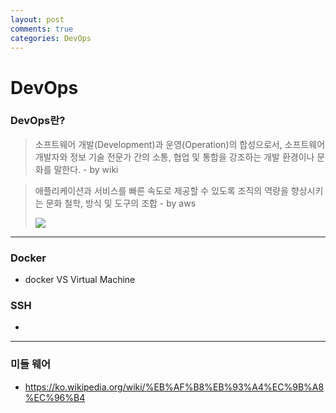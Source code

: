 ```yaml
---
layout: post
comments: true
categories: DevOps
---
```


# DevOps

### DevOps란?
> 소프트웨어 개발(Development)과 운영(Operation)의 합성으로서, 소프트웨어 개발자와 정보 기술 전문가 간의 소통, 협업 및 통합을 강조하는 개발 환경이나 문화를 말한다. - by wiki

> 애플리케이션과 서비스를 빠른 속도로 제공할 수 있도록 조직의 역량을 향상시키는 문화 철학, 방식 및 도구의 조합 - by aws
>
> ![](./../../../../assets/devops.png)

---



### Docker

- docker VS Virtual Machine

### SSH
-

---



### 미들 웨어

- https://ko.wikipedia.org/wiki/%EB%AF%B8%EB%93%A4%EC%9B%A8%EC%96%B4
